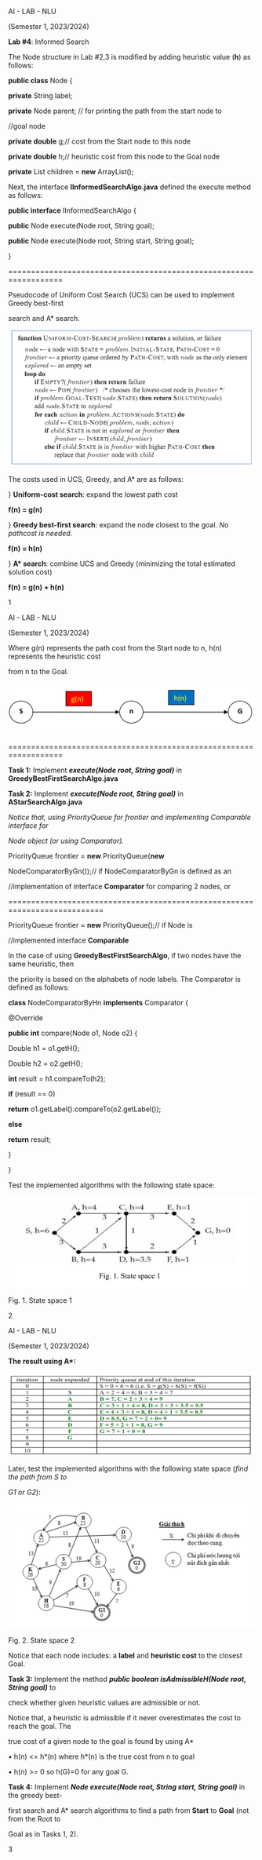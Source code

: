 <a name="br1"></a>

AI - LAB - NLU

(Semester 1, 2023/2024)

**Lab #4**: Informed Search

The Node structure in Lab #2,3 is modified by adding heuristic value (**h**) as follows:

**public class** Node {

**private** String label;

**private** Node parent; // for printing the path from the start node to

//goal node

**private double** g;// cost from the Start node to this node

**private double** h;// heuristic cost from this node to the Goal node

**private** List<Edge> children = **new** ArrayList<Edge>();

Next, the interface **IInformedSearchAlgo.java** defined the execute method as follows:

**public interface** IInformedSearchAlgo {

**public** Node execute(Node root, String goal);

**public** Node execute(Node root, String start, String goal);

}

\==================================================================

Pseudocode of Uniform Cost Search (UCS) can be used to implement Greedy best-first

search and A\* search.

![Alt text](image-1Lab4.png)

The costs used in UCS, Greedy, and A\* are as follows:

} **Uniform-cost search**: expand the lowest path cost

**f(n) = g(n)**

} **Greedy best-first search**: expand the node closest to the goal. *No pathcost is needed.*

**f(n) = h(n)**

} **A\* search**: combine UCS and Greedy (minimizing the total estimated solution cost)

**f(n) = g(n) + h(n)**

1



<a name="br2"></a>

AI - LAB - NLU

(Semester 1, 2023/2024)

Where g(n) represents the path cost from the Start node to n, h(n) represents the heuristic cost

from n to the Goal.

![Alt text](image-2Lab4.png)

\==================================================================

**Task 1:** Implement ***execute(Node root, String goal)*** in **GreedyBestFirstSearchAlgo.java**

**Task 2:** Implement ***execute(Node root, String goal)*** in **AStarSearchAlgo.java**

*Notice that, using PriorityQueue for frontier and implementing Comparable interface for*

*Node object (or using Comparator).*

PriorityQueue<Node> frontier = **new** PriorityQueue<Node>(**new**

NodeComparatorByGn());// if NodeComparatorByGn is defined as an

//implementation of interface **Comparator** for comparing 2 nodes, or

\===========================================================================

PriorityQueue<Node> frontier = **new** PriorityQueue<Node>();// if Node is

//implemented interface **Comparable**

In the case of using **GreedyBestFirstSearchAlgo**, if two nodes have the same heuristic, then

the priority is based on the alphabets of node labels. The Comparator is defined as follows:

**class** NodeComparatorByHn **implements** Comparator<Node> {

@Override

**public int** compare(Node o1, Node o2) {

Double h1 = o1.getH();

Double h2 = o2.getH();

**int** result = h1.compareTo(h2);

**if** (result == 0)

**return** o1.getLabel().compareTo(o2.getLabel());

**else**

**return** result;

}

}

Test the implemented algorithms with the following state space:

![Alt text](image-3Lab4.png)

Fig. 1. State space 1

2



<a name="br3"></a>

AI - LAB - NLU

(Semester 1, 2023/2024)

**The result using A\*:**

![Alt text](image-4Lab4.png)

Later, test the implemented algorithms with the following state space (*find the path from S to*

*G1 or G2*):

![Alt text](image-5Lab4.png)

Fig. 2. State space 2

Notice that each node includes: a **label** and **heuristic cost** to the closest Goal.

**Task 3:** Implement the method ***public boolean isAdmissibleH(Node root, String goal)*** to

check whether given heuristic values are admissible or not.

Notice that, a heuristic is admissible if it never overestimates the cost to reach the goal. The

true cost of a given node to the goal is found by using A\*

• h(n) <= h\*(n) where h\*(n) is the true cost from n to goal

• h(n) >= 0 so h(G)=0 for any goal G.

**Task 4:** Implement ***Node execute(Node root, String start, String goal)*** in the greedy best-

first search and A\* search algorithms to find a path from **Start** to **Goal** (not from the Root to

Goal as in Tasks 1, 2).

3


